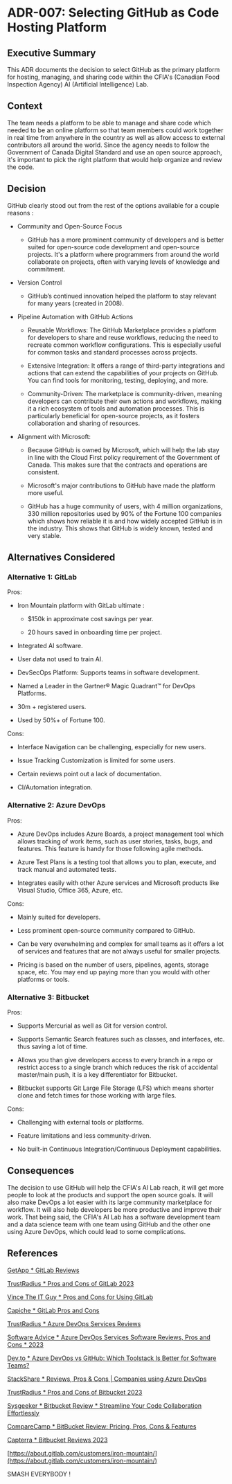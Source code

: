 # ADR-007: Selecting GitHub as Code Hosting Platform

## Executive Summary
This ADR documents the decision to select GitHub as the primary platform for hosting, managing, and sharing code within the CFIA's (Canadian Food Inspection Agency) AI (Artificial Intelligence) Lab.

## Context
The team needs a platform to be able to manage and share code which needed to be an online platform so that team members could work together in real time from anywhere in the country as well as allow access to external contributors all around the world. Since the agency needs to follow the Government of Canada Digital Standard and use an open source approach, it's important to pick the right platform that would help organize and review the code.

## Decision
GitHub clearly stood out from the rest of the options available for a couple reasons :

* Community and Open-Source Focus
    * GitHub has a more prominent community of developers and is better suited for open-source code development and open-source projects. It's a platform where programmers from around the world collaborate on projects, often with varying levels of knowledge and commitment.

* Version Control
    * GitHub’s continued innovation helped the platform to stay relevant for many years (created in 2008).

* Pipeline Automation with GitHub Actions
    * Reusable Workflows: The GitHub Marketplace provides a platform for developers to share and reuse workflows, reducing the need to recreate common workflow configurations. This is especially useful for common tasks and standard processes across projects.

    * Extensive Integration: It offers a range of third-party integrations and actions that can extend the capabilities of your projects on GitHub. You can find tools for monitoring, testing, deploying, and more.

    * Community-Driven: The marketplace is community-driven, meaning developers can contribute their own actions and workflows, making it a rich ecosystem of tools and automation processes. This is particularly beneficial for open-source projects, as it fosters collaboration and sharing of resources.

* Alignment with Microsoft:
    * Because GitHub is owned by Microsoft, which will help the lab stay in line with the Cloud First policy requirement of the Government of Canada. This makes sure that the contracts and operations are consistent.

    * Microsoft's major contributions to GitHub have made the platform more useful.

    * GitHub has a huge community of users, with 4 million organizations, 330 million repositories used by 90% of the Fortune 100 companies which shows how reliable it is and how widely accepted GitHub is in the industry. This shows that GitHub is widely known, tested and very stable.




## Alternatives Considered

### Alternative 1: GitLab
Pros:
* Iron Mountain platform with GitLab ultimate :
    * $150k in approximate cost savings per year.

    * 20 hours saved in onboarding time per project.

* Integrated AI software.

* User data not used to train AI.

* DevSecOps Platform: Supports teams in software development.

* Named a Leader in the Gartner® Magic Quadrant™ for DevOps Platforms.

* 30m + registered users.

* Used by 50%+ of Fortune 100.

Cons:
* Interface Navigation can be challenging, especially for new users.

* Issue Tracking Customization is limited for some users.

* Certain reviews point out a lack of documentation.

* CI/Automation integration.

### Alternative 2: Azure DevOps
Pros:
* Azure DevOps includes Azure Boards, a project management tool which allows tracking of work items, such as user stories, tasks, bugs, and features. This feature is handy for those following agile methods.

* Azure Test Plans is a testing tool that allows you to plan, execute, and track manual and automated tests.

* Integrates easily with other Azure services and Microsoft products like Visual Studio, Office 365, Azure, etc.

Cons:
* Mainly suited for developers.

* Less prominent open-source community compared to GitHub.

* Can be very overwhelming and complex for small teams as it offers a lot of services and features that are not always useful for smaller projects.

* Pricing is based on the number of users, pipelines, agents, storage space, etc. You may end up paying more than you would with other platforms or tools.

### Alternative 3: Bitbucket
Pros:
* Supports Mercurial as well as Git for version control.

* Supports Semantic Search features such as classes, and interfaces, etc. thus saving a lot of time.

* Allows you than give developers access to every branch in a repo or restrict access to a single branch which reduces the risk of accidental master/main push, it is a key differentiator for Bitbucket.

* Bitbucket supports Git Large File Storage (LFS) which means shorter clone and fetch times for those working with large files.

Cons:
* Challenging with external tools or platforms.

* Feature limitations and less community-driven.

* No built-in Continuous Integration/Continuous Deployment capabilities.

## Consequences

The decision to use GitHub will help the CFIA's AI Lab reach, it will get more people to look at the products and support the open source goals. It will also make DevOps a lot easier with its large community marketplace for workflow. It will also help developers be more productive and improve their work. That being said, the CFIA's AI Lab has a software development team and a data science team with one team using GitHub and the other one using Azure DevOps, which could lead to some complications.

## References
[GetApp * GitLab Reviews](https://www.getapp.com/it-management-software/a/gitlab/reviews/#:~:text=Pros.%20Its%20intuitive%20interface%20and%20robust%20feature%20set,challenging%20for%20new%20users%20to%20get%20started.%20IR)

[TrustRadius * Pros and Cons of GitLab 2023](https://www.trustradius.com/products/gitlab/reviews)

[Vince The IT Guy * Pros and Cons for Using GitLab](https://vincetheitguy.com/gitlab-pros-and-cons/)

[Capiche * GitLab Pros and Cons](https://capiche.com/q/gitlab-pros-and-cons)

[TrustRadius * Azure DevOps Services Reviews](https://www.trustradius.com/products/azure-devops-services/reviews?qs=pros-and-cons)

[Software Advice * Azure DevOps Services Software Reviews, Pros and Cons * 2023](https://www.softwareadvice.com/devops/azure-devops-profile/reviews/)

[Dev.to * Azure DevOps vs GitHub: Which Toolstack Is Better for Software Teams?](https://dev.to/devteams/azure-devops-vs-github-which-toolstack-is-better-for-software-teams)

[StackShare * Reviews, Pros & Cons | Companies using Azure DevOps](https://stackshare.io/azure-devops)

[TrustRadius * Pros and Cons of Bitbucket 2023](https://www.trustradius.com/products/bitbucket/reviews)

[Sysgeeker * Bitbucket Review * Streamline Your Code Collaboration Effortlessly](https://www.sysgeeker.com/bitbucket-review.html)

[CompareCamp * BitBucket Review: Pricing, Pros, Cons & Features](https://comparecamp.com/bitbucket-review-pricing-pros-cons-features/)

[Capterra * Bitbucket Reviews 2023](https://www.capterra.com/p/166497/Bitbucket/reviews/)

[https://about.gitlab.com/customers/iron-mountain/](https://about.gitlab.com/customers/iron-mountain/)

SMASH EVERYBODY !
